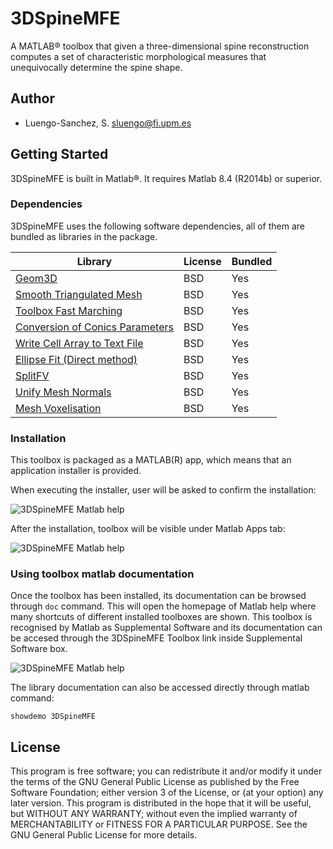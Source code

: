 # 3DSpineMFE

A MATLAB&reg; toolbox that given a three-dimensional spine reconstruction computes a set of characteristic morphological measures that unequivocally determine the spine shape.

## Author

- Luengo-Sanchez, S. <sluengo@fi.upm.es>

## Getting Started

3DSpineMFE is built in Matlab&reg;. It requires Matlab 8.4 (R2014b) or superior.

### Dependencies

3DSpineMFE uses the following software dependencies, all of them are bundled as libraries in the package.

| Library | License | Bundled |
|---------|---------|---------|
| [Geom3D](https://es.mathworks.com/matlabcentral/fileexchange/24484-geom3d) | BSD | Yes |
| [Smooth Triangulated Mesh](https://es.mathworks.com/matlabcentral/fileexchange/26710-smooth-triangulated-mesh) | BSD | Yes |
| [Toolbox Fast Marching](https://es.mathworks.com/matlabcentral/fileexchange/6110-toolbox-fast-marching) | BSD | Yes |
| [Conversion of Conics Parameters](https://es.mathworks.com/matlabcentral/fileexchange/32105-conversion-of-conics-parameters) | BSD | Yes |
| [Write Cell Array to Text File](https://es.mathworks.com/matlabcentral/fileexchange/25387-write-cell-array-to-text-file) | BSD | Yes |
| [Ellipse Fit (Direct method)](https://es.mathworks.com/matlabcentral/fileexchange/22684-ellipse-fit--direct-method-) | BSD | Yes |
| [SplitFV](https://es.mathworks.com/matlabcentral/fileexchange/27667-splitfv-split-a-mesh) | BSD | Yes |
| [Unify Mesh Normals](https://es.mathworks.com/matlabcentral/fileexchange/43013-unifymeshnormals) | BSD | Yes |
| [Mesh Voxelisation](https://es.mathworks.com/matlabcentral/fileexchange/27390-mesh-voxelisation) | BSD | Yes |

### Installation

This toolbox is packaged as a MATLAB(R) app, which means that an application installer is provided.

When executing the installer, user will be asked to confirm the installation:

![3DSpineMFE Matlab help](http://i.imgur.com/3nrm4Bj.png)

After the installation, toolbox will be visible under Matlab Apps tab:

![3DSpineMFE Matlab help](http://i.imgur.com/eJ8LYHt.png)

### Using toolbox matlab documentation

Once the toolbox has been installed, its documentation can be browsed through `doc` command. This will open the homepage of Matlab help where many shortcuts of different installed toolboxes are shown. This toolbox is recognised by Matlab as Supplemental Software and its documentation can be accesed through the 3DSpineMFE Toolbox link inside Supplemental Software box.

![3DSpineMFE Matlab help](http://i.imgur.com/ARL1Lsa.png)

The library documentation can also be accessed directly through matlab command:

```
showdemo 3DSpineMFE
```

## License

This program is free software; you can redistribute it and/or modify it under the terms of the GNU General Public License as published by the Free Software Foundation; either version 3 of the License, or (at your option) any later version.
This program is distributed in the hope that it will be useful, but WITHOUT ANY WARRANTY; without even the implied warranty of MERCHANTABILITY or FITNESS FOR A PARTICULAR PURPOSE. See the GNU General Public License for more details.
